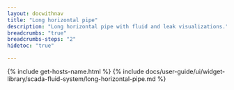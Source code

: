 ```yaml
---
layout: docwithnav
title: "Long horizontal pipe"
description: "Long horizontal pipe with fluid and leak visualizations."
breadcrumbs: "true"
breadcrumbs-steps: "2"
hidetoc: "true"

---
```

{% include get-hosts-name.html %}
{% include docs/user-guide/ui/widget-library/scada-fluid-system/long-horizontal-pipe.md %}

